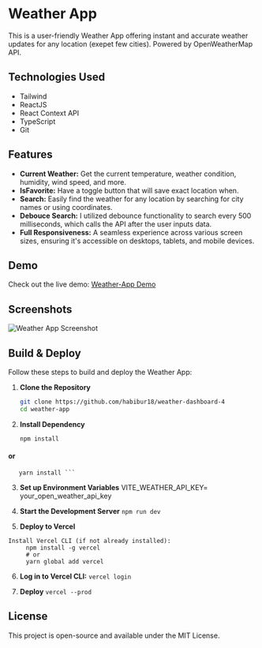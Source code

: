 # Weather App

This is a user-friendly Weather App offering instant and accurate weather updates for any location (exepet few cities). Powered by OpenWeatherMap API.

## Technologies Used

- Tailwind
- ReactJS
- React Context API
- TypeScript
- Git

## Features

- **Current Weather:** Get the current temperature, weather condition, humidity, wind speed, and more.
- **IsFavorite:** Have a toggle button that will save exact location when.
- **Search:** Easily find the weather for any location by searching for city names or using coordinates.
- **Debouce Search:** I utilized debounce functionality to search every 500 milliseconds, which calls the API after the user inputs data.
- **Full Responsiveness:** A seamless experience across various screen sizes, ensuring it's accessible on desktops, tablets, and mobile devices.

## Demo

Check out the live demo: [Weather-App Demo](https://weather-dashboard-4.vercel.app/)

## Screenshots

![Weather App Screenshot](https://i.postimg.cc/85C9J9JX/Screenshot-2024-03-23-095823.png)

## Build & Deploy

Follow these steps to build and deploy the Weather App:

1. **Clone the Repository**

   ```bash
   git clone https://github.com/habibur18/weather-dashboard-4
   cd weather-app

   ```

2. **Install Dependency**

   ```
   npm install

   ```

#### or

       yarn install ```

3. **Set up Environment Variables**
   VITE_WEATHER_API_KEY= your_open_weather_api_key

4. **Start the Development Server**
   `npm run dev`

5. **Deploy to Vercel**

```
Install Vercel CLI (if not already installed):
     npm install -g vercel
     # or
     yarn global add vercel

```

6. **Log in to Vercel CLI:**
   `vercel login`

7. **Deploy**
   `vercel --prod`

## License

This project is open-source and available under the MIT License.
